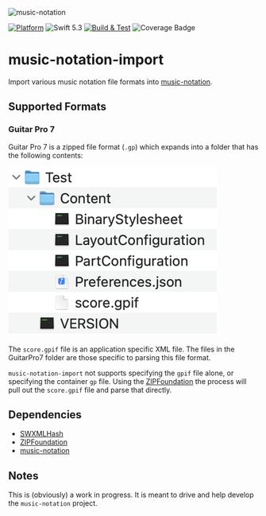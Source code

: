 ![music-notation](https://user-images.githubusercontent.com/62043/111560932-cf4d1180-8750-11eb-842e-3159015c61ab.png)

[![Platform](https://img.shields.io/badge/Platforms-macOS%20-lightgrey.svg)](https://github.com/music-notation-swift/music-notation-import)
![Swift 5.3](https://img.shields.io/badge/Swift-5.3-F28D00.svg)
[![Build & Test](https://github.com/music-notation-swift/music-notation-import/actions/workflows/build-test.yml/badge.svg)](https://github.com/music-notation-swift/music-notation-import/actions/workflows/build-test.yml)
![Coverage Badge](https://img.shields.io/endpoint?url=https://gist.githubusercontent.com/woolie/b9f858cfba09911bd1755bdc40dd5a35/raw/music-notation-import__heads_main.json)

# music-notation-import

Import various music notation file formats into [music-notation](https://github.com/music-notation-swift/music-notation).

## Supported Formats
### Guitar Pro 7

Guitar Pro 7 is a zipped file format (`.gp`) which expands into a folder that has the following contents:

![Guitar Pro 7 File Format](images/gp7-contents.png)

The `score.gpif` file is an application specific XML file.
The files in the GuitarPro7 folder are those specific to parsing this file format.

`music-notation-import` not supports specifying the `gpif` file alone, or specifying the container `gp` file. Using the [ZIPFoundation](https://github.com/weichsel/ZIPFoundation) the process will pull out the `score.gpif` file and parse that directly.

## Dependencies

- [SWXMLHash](https://github.com/drmohundro/SWXMLHash)
- [ZIPFoundation](https://github.com/weichsel/ZIPFoundation)
- [music-notation](https://github.com/music-notation-swift/music-notation)

## Notes

This is (obviously) a work in progress. It is meant to drive and help develop the `music-notation` project.
